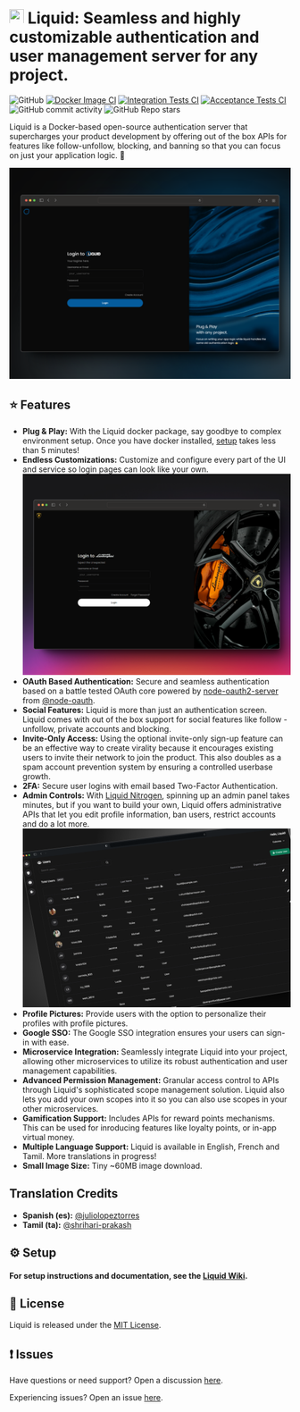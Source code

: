 # <img src="https://github.com/shrihari-prakash/liquid/blob/main/src/public/images/app-icon-mini-dark.png" width="26" height="26"> Liquid: Seamless and highly customizable authentication and user management server for any project.

![GitHub](https://img.shields.io/github/license/shrihari-prakash/liquid)
[![Docker Image CI](https://github.com/shrihari-prakash/liquid/actions/workflows/docker-image.yml/badge.svg)](https://github.com/shrihari-prakash/liquid/actions/workflows/docker-image.yml)
[![Integration Tests CI](https://github.com/shrihari-prakash/liquid/actions/workflows/integration-tests.yml/badge.svg)](https://github.com/shrihari-prakash/liquid/actions/workflows/integration-tests.yml)
[![Acceptance Tests CI](https://github.com/gopalcs1988/liquid-acceptance-tests/actions/workflows/main.yml/badge.svg)](https://github.com/gopalcs1988/liquid-acceptance-tests/actions/workflows/main.yml)
![GitHub commit activity](https://img.shields.io/github/commit-activity/m/shrihari-prakash/liquid)
![GitHub Repo stars](https://img.shields.io/github/stars/shrihari-prakash/liquid?style=social)

Liquid is a Docker-based open-source authentication server that supercharges your product development by offering out of the box APIs for features like follow-unfollow, blocking, and banning so that you can focus on just your application logic. 🚀

![Liquid](images/liquid-banner.png)

## ⭐ Features

- **Plug & Play:** With the Liquid docker package, say goodbye to complex environment setup. Once you have docker installed, [setup](https://shrihari-prakash.github.io/liquid/) takes less than 5 minutes!
- **Endless Customizations:** Customize and configure every part of the UI and service so login pages can look like your own.
  ![Liquid Login Page](images/liquid-customizations.png)
- **OAuth Based Authentication:** Secure and seamless authentication based on a battle tested OAuth core powered by [node-oauth2-server](https://github.com/node-oauth/node-oauth2-server) from [@node-oauth](https://github.com/node-oauth).
- **Social Features:** Liquid is more than just an authentication screen. Liquid comes with out of the box support for social features like follow - unfollow, private accounts and blocking.
- **Invite-Only Access:** Using the optional invite-only sign-up feature can be an effective way to create virality because it encourages existing users to invite their network to join the product. This also doubles as a spam account prevention system by ensuring a controlled userbase growth.
- **2FA:** Secure user logins with email based Two-Factor Authentication.
- **Admin Controls:** With [Liquid Nitrogen](https://github.com/shrihari-prakash/nitrogen), spinning up an admin panel takes minutes, but if you want to build your own, Liquid offers administrative APIs that let you edit profile information, ban users, restrict accounts and do a lot more.
  ![Nitrogen](https://github.com/shrihari-prakash/nitrogen/blob/main/images/banner.png?raw=true)
- **Profile Pictures:** Provide users with the option to personalize their profiles with profile pictures.
- **Google SSO:** The Google SSO integration ensures your users can sign-in with ease.
- **Microservice Integration:** Seamlessly integrate Liquid into your project, allowing other microservices to utilize its robust authentication and user management capabilities.
- **Advanced Permission Management:** Granular access control to APIs through Liquid's sophisticated scope management solution. Liquid also lets you add your own scopes into it so you can also use scopes in your other microservices.
- **Gamification Support:** Includes APIs for reward points mechanisms. This can be used for inroducing features like loyalty points, or in-app virtual money.
- **Multiple Language Support:** Liquid is available in English, French and Tamil. More translations in progress!
- **Small Image Size:** Tiny ~60MB image download.

## Translation Credits

* **Spanish (es):** [@juliolopeztorres](https://github.com/juliolopeztorres)
* **Tamil (ta):** [@shrihari-prakash](https://github.com/shrihari-prakash)

## ⚙️ Setup

#### For setup instructions and documentation, see the [Liquid Wiki](https://shrihari-prakash.github.io/liquid/).

## 🪪 License

Liquid is released under the [MIT License](https://github.com/shrihari-prakash/liquid/blob/main/LICENSE).

## ❗ Issues

Have questions or need support? Open a discussion [here](https://github.com/shrihari-prakash/liquid/discussions).

Experiencing issues? Open an issue [here](https://github.com/shrihari-prakash/liquid/issues).
